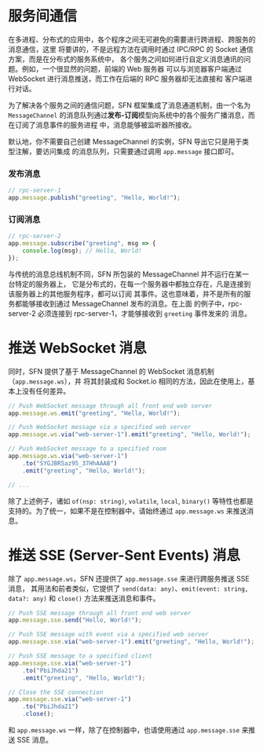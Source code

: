 <!-- title: 消息通道; order: 10.1 -->

# 服务间通信

在多进程、分布式的应用中，各个程序之间无可避免的需要进行跨进程、跨服务的消息通信，这里
将要讲的，不是远程方法在调用时通过 IPC/RPC 的 Socket 通信方案，而是在分布式的服务系统中，
各个服务之间如何进行自定义消息通讯的问题。例如，一个很显然的问题，前端的 Web 服务器
可以与浏览器客户端通过 WebSocket 进行消息推送，而工作在后端的 RPC 服务器却无法直接和
客户端进行对话。

为了解决各个服务之间的通信问题，SFN 框架集成了消息通道机制，由一个名为 `MessageChannel`
的消息队列通过**发布-订阅**模型向系统中的各个服务广播消息，而在订阅了消息事件的服务进程
中，消息能够被监听器所接收。

默认地，你不需要自己创建 MessageChannel 的实例，SFN 导出它只是用于类型注解，要访问集成
的消息队列，只需要通过调用 `app.message` 接口即可。

### 发布消息

```typescript
// rpc-server-1
app.message.publish("greeting", "Hello, World!");
```

### 订阅消息

```typescript
// rpc-server-2
app.message.subscribe("greeting", msg => {
    console.log(msg); // Hello, World!
});
```

与传统的消息总线机制不同，SFN 所包装的 MessageChannel 并不运行在某一台特定的服务器上，
它是分布式的，在每一个服务器中都独立存在，凡是连接到该服务器上的其他服务程序，都可以订阅
其事件。这也意味着，并不是所有的服务都能够接收到通过 MessageChannel 发布的消息。在上面
的例子中，rpc-server-2 必须连接到 rpc-server-1，才能够接收到 `greeting` 事件发来的
消息。

# 推送 WebSocket 消息

同时，SFN 提供了基于 MessageChannel 的 WebSocket 消息机制（`app.message.ws`），并
将其封装成和 Socket.io 相同的方法，因此在使用上，基本上没有任何差异。

```typescript
// Push WebSocket message through all front end web server
app.message.ws.emit("greeting", "Hello, World!");

// Push WebSocket message via a specified web server
app.message.ws.via("web-server-1").emit("greeting", "Hello, World!");

// Push WebSocket message to a specified room
app.message.ws.via("web-server-1")
    .to("SYGJBR5az95_37HhAAAB")
    .emit("greeting", "Hello, World!");

// ...
```

除了上述例子，诸如 `of(nsp: string)`, `volatile`, `local`, `binary()` 等特性也都是
支持的。为了统一，如果不是在控制器中，请始终通过 `app.message.ws` 来推送消息。

# 推送 SSE (Server-Sent Events) 消息

除了 `app.message.ws`，SFN 还提供了 `app.message.sse` 来进行跨服务推送 SSE 消息，
其用法和前者类似，它提供了 `send(data: any)`、`emit(event: string, data?: any)` 和
`close()` 方法来推送消息和事件。

```typescript
// Push SSE message through all front end web server
app.message.sse.send("Hello, World!");

// Push SSE message with event via a specified web server
app.message.sse.via("web-server-1").emit("greeting", "Hello, World!");

// Push SSE message to a specified client
app.message.sse.via("web-server-1")
    .to("PbiJhda21")
    .emit("greeting", "Hello, World!");

// Close the SSE connection
app.message.sse.via("web-server-1")
    .to("PbiJhda21")
    .close();
```

和 `app.message.ws` 一样，除了在控制器中，也请使用通过 `app.message.sse` 来推送 SSE 
消息。